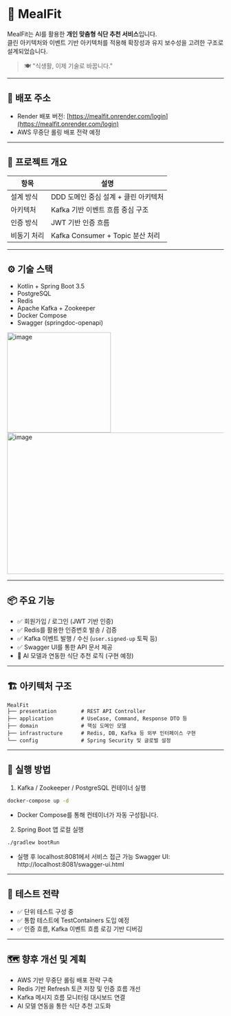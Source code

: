 # 🥗 MealFit

MealFit는 AI를 활용한 **개인 맞춤형 식단 추천 서비스**입니다.  
클린 아키텍처와 이벤트 기반 아키텍처를 적용해 확장성과 유지 보수성을 고려한 구조로 설계되었습니다.

> 🍽️ "식생활, 이제 기술로 바꿉니다."

---

## 🔗 배포 주소

- Render 배포 버전: [https://mealfit.onrender.com/login](https://mealfit.onrender.com/login)
- AWS 무중단 롤링 배포 전략 예정

---

## 🧩 프로젝트 개요

| 항목        | 설명                                         |
|-------------|----------------------------------------------|
| 설계 방식   | DDD 도메인 중심 설계 + 클린 아키텍처         |
| 아키텍처    | Kafka 기반 이벤트 흐름 중심 구조              |
| 인증 방식   | JWT 기반 인증 흐름                            |
| 비동기 처리 | Kafka Consumer + Topic 분산 처리             |

---

## ⚙️ 기술 스택

- Kotlin + Spring Boot 3.5
- PostgreSQL
- Redis
- Apache Kafka + Zookeeper
- Docker Compose
- Swagger (springdoc-openapi)
<img width="241" height="233" alt="image" src="https://github.com/user-attachments/assets/842b1cd5-2191-4e60-bfbf-967fc53c5e44" />
<img width="1484" height="329" alt="image" src="https://github.com/user-attachments/assets/4ffc445a-c708-416a-90e8-00dc5feb9e9e" />

---

## 📦 주요 기능

- ✅ 회원가입 / 로그인 (JWT 기반 인증)
- ✅ Redis를 활용한 인증번호 발송 / 검증
- ✅ Kafka 이벤트 발행 / 수신 (`user.signed-up` 토픽 등)
- ✅ Swagger UI를 통한 API 문서 제공
- 🚧 AI 모델과 연동한 식단 추천 로직 (구현 예정)

---

## 🏗️ 아키텍처 구조

```plaintext
MealFit
├── presentation        # REST API Controller
├── application         # UseCase, Command, Response DTO 등
├── domain              # 핵심 도메인 모델
├── infrastructure      # Redis, DB, Kafka 등 외부 인터페이스 구현
└── config              # Spring Security 및 글로벌 설정
```

---

## 🚀 실행 방법
1. Kafka / Zookeeper / PostgreSQL 컨테이너 실행
```bash
docker-compose up -d
```
- Docker Compose를 통해 컨테이너가 자동 구성됩니다.
  
2. Spring Boot 앱 로컬 실행
```bash
./gradlew bootRun
```
- 실행 후 localhost:8081에서 서비스 접근 가능 Swagger UI: http://localhost:8081/swagger-ui.html

---

## 🧪 테스트 전략
- ✅ 단위 테스트 구성 중
- ✅ 통합 테스트에 TestContainers 도입 예정
- ✅ 인증 흐름, Kafka 이벤트 흐름 로깅 기반 디버깅

---

## 🗺️ 향후 개선 및 계획
- AWS 기반 무중단 롤링 배포 전략 구축
- Redis 기반 Refresh 토큰 저장 및 인증 흐름 개선
- Kafka 메시지 흐름 모니터링 대시보드 연결
- AI 모델 연동을 통한 식단 추천 고도화

